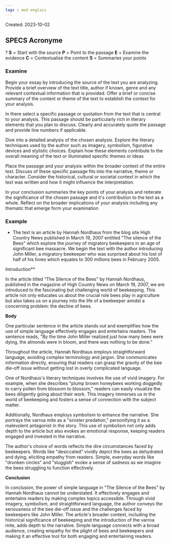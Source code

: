 ```yaml
---
tags : mod englais
---
```

Created: 2023-10-02

## SPECS Acronyme
?
**S** = Start with the source
**P** = Point to the passage
**E** = Examine the evidence
**C** = Contextualise the content
**S** = Summaries your points

### Examine
Begin your essay by introducing the source of the text you are analyzing. Provide a brief overview of the text title, author if known, genre and any relevant contextual information that is provided. Offer a brief or concise summary of the content or theme of the text to establish the context for your analysis.

In there select a specific passage or quotation from the text that is central to your analysis. This passage should be particularly rich in literary elements that you plan to discuss. Clearly and accurately quote the passage and provide line numbers if applicable.

Dive into a detailed analysis of the chosen analysis. Explore the literary techniques used by the author such as imagery, symbolism, figurative devices and stylistic choices. Explain how these elements contribute to the overall meaning of the text or illuminated specific themes or ideas

Place the passage and your analysis within the broader context of the entire text. Discuss of these specific passage fits into the narrative, theme or character. Consider the historical, cultural or societal context in which the text was written and how it might influence the interpretation. 

In your conclusion summaries the key points of your analysis and reiterate the significance of the chosen passage and it's contribution to the text as a whole. Reflect on the broader implications of your analysis including any thematic that emerge form your examination

### Example
- The text is an article by Hannah Nordhaus from the blog site High Country News published in March 19, 2007 entitled "The silence of the Bees" which explore the journey of  migratory beekeepers in an age of significant bee massacre. We begin the text with the author introducing John Miller, a migratory beekeeper who was surprised about his lost of half of his hives which equates to 300 millions bees in February 2005.


Introduction**

In the article titled "The Silence of the Bees" by Hannah Nordhaus, published in the magazine of High Country News on March 19, 2007, we are introduced to the fascinating but challenging world of beekeeping. This article not only educates us about the crucial role bees play in agriculture but also takes us on a journey into the life of a beekeeper amidst a concerning problem: the decline of bees.

**Body**

One particular sentence in the article stands out and exemplifies how the use of simple language effectively engages and entertains readers. The sentence reads, "By the time John Miller realized just how many bees were dying, the almonds were in bloom, and there was nothing to be done."

Throughout the article, Hannah Nordhaus employs straightforward language, avoiding complex terminology and jargon. She communicates information directly, ensuring that readers can grasp the gravity of the bee die-off issue without getting lost in overly complicated language.

One of Nordhaus's literary techniques involves the use of vivid imagery. For example, when she describes "plump brown honeybees working doggedly to carry pollen from blossom to blossom," readers can easily visualize the bees diligently going about their work. This imagery immerses us in the world of beekeeping and fosters a sense of connection with the subject matter.

Additionally, Nordhaus employs symbolism to enhance the narrative. She portrays the varroa mite as a "sinister predation," personifying it as a malevolent antagonist in the story. This use of symbolism not only adds depth to the article but also evokes an emotional response, keeping readers engaged and invested in the narrative.

The author's choice of words reflects the dire circumstances faced by beekeepers. Words like "desiccated" vividly depict the bees as dehydrated and dying, eliciting empathy from readers. Simple, everyday words like "drunken circles" and "sluggish" evoke a sense of sadness as we imagine the bees struggling to function effectively.

**Conclusion**

In conclusion, the power of simple language in "The Silence of the Bees" by Hannah Nordhaus cannot be understated. It effectively engages and entertains readers by making complex topics accessible. Through vivid imagery, symbolism, and straightforward language, the author conveys the seriousness of the bee die-off issue and the challenges faced by beekeepers like John Miller. The article's broader context, including the historical significance of beekeeping and the introduction of the varroa mite, adds depth to the narrative. Simple language connects with a broad audience, creating empathy for the plight of bees and beekeepers and making it an effective tool for both engaging and entertaining readers.